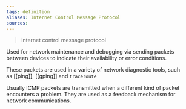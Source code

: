 ```yaml
---
tags: definition
aliases: Internet Control Message Protocol
sources: 
---
```


> internet control message protocol

Used for network maintenance and debugging via sending packets between devices to indicate their availability or error conditions. 

These packets are used in a variety of network diagnostic tools, such as [[ping]], [[gping]] and `traceroute`

Usually ICMP packets are transmitted when a different kind of packet encounters a problem.
They are used as a feedback mechanism for network communications.